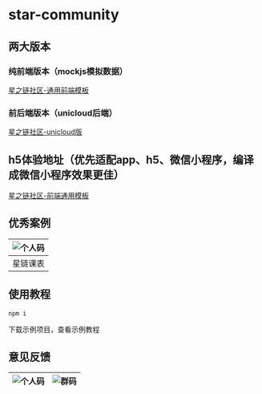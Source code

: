 # star-community

## 两大版本
### 纯前端版本（mockjs模拟数据）
[星之链社区-通用前端模板](https://ext.dcloud.net.cn/plugin?id=14841)
### 前后端版本（unicloud后端）
[星之链社区-unicloud版](https://ext.dcloud.net.cn/plugin?id=15412)

## h5体验地址（优先适配app、h5、微信小程序，编译成微信小程序效果更佳）
[星之链社区-前端通用模板](https://transparentcz.gitee.io/star-community)

## 优秀案例
| ![个人码](https://transparentcz.gitee.io/public-drawing-bed/starlink-kb-1.png)|
|:--------------------------------------------------:							|
|                   星链课表													|

## 使用教程

`npm i`

下载示例项目，查看示例教程

## 意见反馈

| ![个人码](https://transparentcz.gitee.io/public-drawing-bed/my-qrcode-1.jpg)	| ![群码](https://transparentcz.gitee.io/public-drawing-bed/community-qrcode-9.jpg)	|
|:-----------------------:														|:-----------------------:															|
